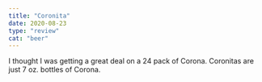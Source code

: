 ```yaml
---
title: "Coronita"
date: 2020-08-23
type: "review"
cat: "beer"
---
```


I thought I was getting a great deal on a 24 pack of Corona. Coronitas are just 7 oz. bottles of Corona.
